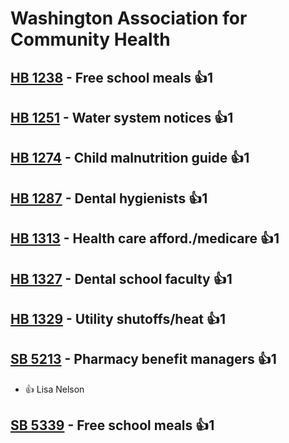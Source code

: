 # Washington Association for Community Health

## [HB 1238](/bill/2023-24/hb/1238/) - Free school meals 👍1  

## [HB 1251](/bill/2023-24/hb/1251/) - Water system notices 👍1  

## [HB 1274](/bill/2023-24/hb/1274/) - Child malnutrition guide 👍1  

## [HB 1287](/bill/2023-24/hb/1287/) - Dental hygienists 👍1  

## [HB 1313](/bill/2023-24/hb/1313/) - Health care afford./medicare 👍1  

## [HB 1327](/bill/2023-24/hb/1327/) - Dental school faculty 👍1  

## [HB 1329](/bill/2023-24/hb/1329/) - Utility shutoffs/heat 👍1  

## [SB 5213](/bill/2023-24/sb/5213/) - Pharmacy benefit managers 👍1  
* 👍 Lisa Nelson

## [SB 5339](/bill/2023-24/sb/5339/) - Free school meals 👍1  